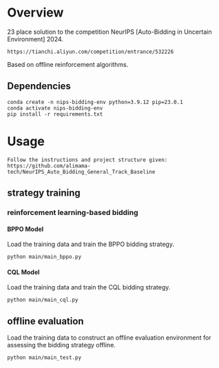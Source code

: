 # Overview
23 place solution to the competition NeurIPS [Auto-Bidding in Uncertain Environment] 2024.

```
https://tianchi.aliyun.com/competition/entrance/532226
```
Based on offline reinforcement algorithms. 

## Dependencies
```
conda create -n nips-bidding-env python=3.9.12 pip=23.0.1
conda activate nips-bidding-env
pip install -r requirements.txt
```

# Usage
```
Follow the instructions and project structure given:
https://github.com/alimama-tech/NeurIPS_Auto_Bidding_General_Track_Baseline
```

## strategy training
### reinforcement learning-based bidding


#### BPPO Model
Load the training data and train the BPPO bidding strategy.
```
python main/main_bppo.py 
```

#### CQL Model
Load the training data and train the CQL bidding strategy.
```
python main/main_cql.py 
```
## offline evaluation
Load the training data to construct an offline evaluation environment for assessing the bidding strategy offline.
```
python main/main_test.py
```
